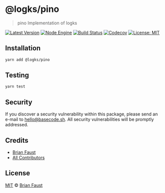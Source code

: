 # @logks/pino

> pino Implementation of logks

[![Latest Version](https://badgen.now.sh/npm/v/@logks/pino)](https://www.npmjs.com/package/@logks/pino)
[![Node Engine](https://badgen.now.sh/npm/node/@logks/pino)](https://www.npmjs.com/package/@logks/pino)
[![Build Status](https://badgen.now.sh/circleci/github/logks/pino)](https://circleci.com/gh/logks/pino)
[![Codecov](https://badgen.now.sh/codecov/c/github/logks/pino)](https://codecov.io/gh/logks/pino)
[![License: MIT](https://badgen.now.sh/badge/license/MIT/green)](https://opensource.org/licenses/MIT)

## Installation

```bash
yarn add @logks/pino
```

## Testing

```bash
yarn test
```

## Security

If you discover a security vulnerability within this package, please send an e-mail to hello@basecode.sh. All security vulnerabilities will be promptly addressed.

## Credits

-   [Brian Faust](https://github.com/faustbrian)
-   [All Contributors](../../../../contributors)

## License

[MIT](LICENSE) © [Brian Faust](https://basecode.sh)
